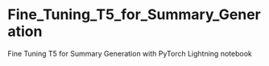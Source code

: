 # Fine_Tuning_T5_for_Summary_Generation
Fine Tuning T5 for Summary Generation with PyTorch Lightning notebook
